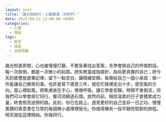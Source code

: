 ```yaml
---
layout: post
title: "晨光與前行：心靈雞湯（300字）"
date: 2025-09-22 12:00:00 +0800
categories:
  - 心靈
  - 成長
tags:
  - 励志
  - 成長
  - 自我照顧
---
```


晨光照進房間，心也被慢慢打磨。不要急著找出答案，先學會與自己的呼吸對話。每一次跌倒，都是一次微小的起跳。把失敗當成指南針，指向更真實的自己；把今天的疲憊放進筆記裡，留下一點空白，讓情緒安靜。每晚給自己一個小承諾：做一件能讓自己微笑的事。也許是寫下感恩三件，或在忙碌裡走出十步，感受風的方向。當心裡起風，把焦慮放在手心，慢慢呼吸，讓它學會安靜。時間不會倒流，但我們可以學會與它同行，像河流繞過石頭，依然向前。相信溫柔的日子會積累成力量，終會照亮迷惘的路。此刻，你已在路上。遇見更好的自己並非一日之功，慢慢累積的善意會在日常的每個微小選擇裡發光。你值得擁有一段平靜而堅韌的旅程。明天就從這裡開始。你我同行。